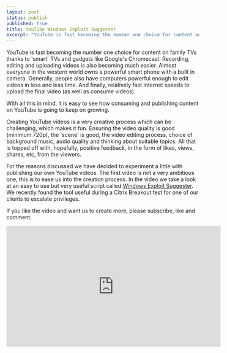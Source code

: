 ```yaml
---
layout: post
status: publish
published: true
title: YouTube Windows Exploit Suggester
excerpt: "YouTube is fast becoming the number one choice for content on family TVs thanks to 'smart' TVs and gadgets like Google's Chromecast. Recording, editing and uploading videos is also becoming much easier. Almost everyone in the western world owns a powerful smart phone with a built in camera. Generally, people also have computers powerful enough to edit videos in less and less time. And finally, relatively fast Internet speeds to upload the final video (as well as consume videos)."
---
```


YouTube is fast becoming the number one choice for content on family TVs thanks to 'smart' TVs and gadgets like Google's Chromecast. Recording, editing and uploading videos is also becoming much easier. Almost everyone in the western world owns a powerful smart phone with a built in camera. Generally, people also have computers powerful enough to edit videos in less and less time. And finally, relatively fast Internet speeds to upload the final video (as well as consume videos).

With all this in mind, it is easy to see how consuming and publishing content on YouTube is going to keep on growing.

Creating YouTube videos is a very creative process which can be challenging, which makes it fun. Ensuring the video quality is good (minimum 720p), the 'scene' is good, the video editing process, choice of background music, audio quality and thinking about suitable topics. All that is topped off with, hopefully, positive feedback, in the form of likes, views, shares, etc, from the viewers.

For the reasons discussed we have decided to experiment a little with publishing our own YouTube videos. The first video is not a very ambitious one, this is to ease us into the creation process. In the video we take a look at an easy to use but very useful script called [Windows Exploit Suggester](https://github.com/GDSSecurity/Windows-Exploit-Suggester). We recently found the tool useful during a Citrix Breakout test for one of our clients to escalate privileges.

If you like the video and want us to create more, please subscribe, like and comment.

<iframe width="560" height="315" src="https://www.youtube.com/embed/xx_UYy1PT3w" frameborder="0" allowfullscreen></iframe>
